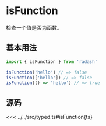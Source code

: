 # isFunction

检查一个值是否为函数。

## 基本用法

```ts
import { isFunction } from 'radash'

isFunction('hello') // => false
isFunction(['hello']) // => false
isFunction(() => 'hello') // => true
```

## 源码

<<< ../../src/typed.ts#isFunction{ts}
